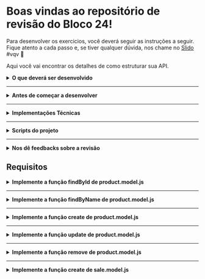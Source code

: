 # Boas vindas ao repositório de revisão do Bloco 24!

Para desenvolver os exercicios, você deverá seguir as instruções a seguir. Fique atento a cada passo e, se tiver qualquer dúvida, nos chame no <a href="https://app.sli.do/event/xtvrdxyr" target="_blank">Slido</a> #vqv 🚀


Aqui você vai encontrar os detalhes de como estruturar sua API.

<details>
  <summary><strong>O que deverá ser desenvolvido</strong></summary><br />

  Hoje, você usará o Sequelize para construir as funções básicas de um CRUD, ou seja, implementará leitura, escrita, atualização e deleção de dados a partir dos métodos que os Sequelize nos disponibiliza.

  Você receberá instruções sobre o comportamento de cada uma das funções.
</details>

---

<details>
  <summary><strong>Antes de começar a desenvolver</strong></summary><br />
  
  1. Clone o repositório
  * `git@github.com:gabrielh-silvestre/monitoria-turma-XP.git`.
  * Entre na pasta do repositório que você acabou de clonar e depois no diretório do projeto:
    * `cd monitoria-turma-XP`
    * `cd Esquenta-Blogs-API`

<br />

  2. Instale as dependências
  * `npm install`

<br />

  3. Remova o `.example` do arquivo `.env.example`

<br />

  4. Execute o docker-compose
  * `docker-compose up -d`

<br />

  **ATENÇÃO**
  - Os pacotes para a criação da API não veem instalados
  - Para garantir que seu projeto do esquenta esteja atualizado realize um `git pull origin master`, ou clone o projeto novamente.

</details>

---

<details>
  <summary><strong>Implementações Técnicas</strong></summary><br />

  1. Hoje iremos focar nas construções das _queries_ do Sequelize.

  2. Os arquivos que você terá que alterar estão na pasta model/, essa que está na raiz do projeto.

  3. Para executar os testes, a API **DEVE** estar em execução, os testes fazem requisições diretas a API, então não irão funcionar caso a aplicação não esteja rodando.

  **Atenção**
  - Não altere os parâmetros das funções!!

</details>

---

<details>
  <summary><strong>Scripts do projeto</strong></summary><br />

  1. `npm run db:migrate` -> Executa as migrations do sequelize

  2. `npm run db:seed` -> Popula o MySQL com dados iniciais

  3. `npm run db:reset` -> Reinicia o MyQL, derruba o banco, cria um novo, executa as migrations e por fim popula o banco de dados

  4. `npm run dev` -> Executa a aplicação em modo de desenvolvimento

  5. `npm test` -> Executa os testes da aplicação

  **Atenção**
  - O script `npm run dev` só irá funcionar depois que todas as migrations forem implementadas.

</details>

---

<details>
  <summary><strong>Nos dê feedbacks sobre a revisão</strong></summary><br />
  
  1. Ao finalizar, não se esqueça de avaliar sua experiência preenchendo o formulário. Leva menos de 2 minutos

  <a href="https://forms.gle/6svqoD5p5bgPbxKz9" target="_blank">FORMULÁRIO DE AVALIAÇÃO</a>

</details>

## Requisitos


<details>
  <summary><strong>Implemente a função findById de product.model.js</strong></summary><br />

  1. A função `findById` deve retornar o produto encontrado, ou `null` caso nenhum produto seja encontrado:

  ``` js
    // Sucesso, um produto foi encontrado

    {
      id: 1,
      name: "Martelo do Thor",
      quantity: 10,
    }
  ```

  ``` js
    // Falha, nenhum produto foi encontrado

    null
  ```

  **Dica**: *Alguns métodos do Sequelize já retornam `null` ao não encontrar o item buscado*.

</details>

---

<details>
  <summary><strong>Implemente a função findByName de product.model.js</strong></summary><br />

  1. A função `findByName` deve retornar o produto encontrado, ou `null` caso nenhum produto seja encontrado:

  2. A busca tem que ser feita pelo nome exato.

  ``` js
    // Sucesso, um produto foi encontrado

    {
      id: 1,
      name: "Martelo do Thor",
      quantity: 10,
    }
  ```

  ``` js
    // Falha, nenhum produto foi encontrado

    null
  ```

</details>

---

<details>
  <summary><strong>Implemente a função create de product.model.js</strong></summary><br />

  1. A função `create` deve retornar o produto criado:

  ``` js
    {
      id: 4,
      name: "Armadura do Homem de Ferro",
      quantity: 50,
    }
  ```

  **Dica**: *Diferente do mysql2, o Sequelize retorna o objeto criado por inteiro, não apenas o id inserido*.

</details>

---

<details>
  <summary><strong>Implemente a função update de product.model.js</strong></summary><br />

  1. A função `update` deve retornar o produto atualizado:

  ``` js
    {
      id: 1,
      name: "Trem do Thor",
      quantity: 15,
    }
  ```

  **Dica**: *A atualização pode ser feita de formas diferentes!*.

</details>

---

<details>
  <summary><strong>Implemente a função remove de product.model.js</strong></summary><br />

  1. A função `remove` NÃO DEVE ter retorno:

  **Dica**: *A deleção pode ser feita de formas diferentes!*.

</details>

---

<details>
  <summary><strong>Implemente a função create de sale.model.js</strong></summary><br />

  1. A função `create` deve retornar a venda criada:

  ``` js
    {
      id: 1,
      date: '2022-06-10T11:51:41.000Z',
    }
  ```

  2. **Atenção**: Diferente das outras funções, a função `create` do sale.model.js recebe um ARRAY como parâmetro!!

  3. Ao criar uma venda a tabela `sales_products` também deve sofrer atualização.

  4. A quantidade de produtos deve ser alterada de acordo com a quantidade vendida.

  **Dica**: *Utilize o `map` para criar vendas independente do número de produtos!*.

</details>
